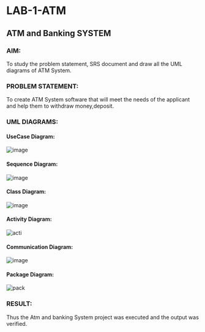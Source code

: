 # LAB-1-ATM
## ATM and Banking SYSTEM
### AIM: 
To study the problem statement, SRS document and draw all the UML diagrams of ATM
System.
### PROBLEM STATEMENT:
To create ATM System software that will meet the needs of the applicant and help them
to withdraw money,deposit.
### UML DIAGRAMS:
#### UseCase Diagram:
![image](https://github.com/Prajeeth17/LAB-1-ATM/assets/120513885/3e79ff84-b70b-47ca-86ba-11de3ecfe35e)

#### Sequence Diagram:
![image](https://github.com/Prajeeth17/LAB-1-ATM/assets/120513885/84c702a2-e8cd-4992-8417-a8d3b082b381)

#### Class Diagram:
![image](https://github.com/Prajeeth17/LAB-1-ATM/assets/120513885/26aeb8dd-dbb0-46d8-a7a9-40e3f4d4c295)


#### Activity Diagram:
![acti](https://github.com/Prajeeth17/LAB-1-ATM/assets/120513885/95240058-b73c-4db2-91ff-6e69d1d0610b)

#### Communication Diagram:
![image](https://github.com/Prajeeth17/LAB-1-ATM/assets/120513885/c20b01ee-d820-42f4-a881-9e5c8add72a6)

#### Package Diagram:
![pack](https://github.com/Prajeeth17/LAB-1-ATM/assets/120513885/a797156a-4ab4-4ebe-a326-714d7c22324c)

### RESULT: 
Thus the Atm and banking System project was executed and the output was verified.

